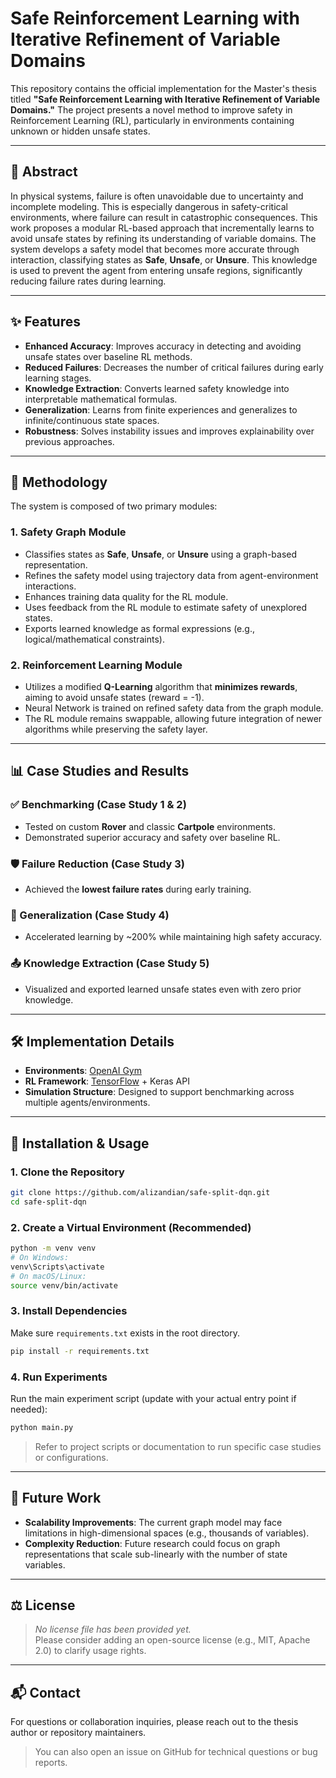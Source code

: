 # Safe Reinforcement Learning with Iterative Refinement of Variable Domains

This repository contains the official implementation for the Master's thesis titled **"Safe Reinforcement Learning with Iterative Refinement of Variable Domains."** The project presents a novel method to improve safety in Reinforcement Learning (RL), particularly in environments containing unknown or hidden unsafe states.

---

## 📜 Abstract

In physical systems, failure is often unavoidable due to uncertainty and incomplete modeling. This is especially dangerous in safety-critical environments, where failure can result in catastrophic consequences. This work proposes a modular RL-based approach that incrementally learns to avoid unsafe states by refining its understanding of variable domains. The system develops a safety model that becomes more accurate through interaction, classifying states as **Safe**, **Unsafe**, or **Unsure**. This knowledge is used to prevent the agent from entering unsafe regions, significantly reducing failure rates during learning.

---

## ✨ Features

- **Enhanced Accuracy**: Improves accuracy in detecting and avoiding unsafe states over baseline RL methods.
- **Reduced Failures**: Decreases the number of critical failures during early learning stages.
- **Knowledge Extraction**: Converts learned safety knowledge into interpretable mathematical formulas.
- **Generalization**: Learns from finite experiences and generalizes to infinite/continuous state spaces.
- **Robustness**: Solves instability issues and improves explainability over previous approaches.

---

## 🧠 Methodology

The system is composed of two primary modules:

### 1. Safety Graph Module

- Classifies states as **Safe**, **Unsafe**, or **Unsure** using a graph-based representation.
- Refines the safety model using trajectory data from agent-environment interactions.
- Enhances training data quality for the RL module.
- Uses feedback from the RL module to estimate safety of unexplored states.
- Exports learned knowledge as formal expressions (e.g., logical/mathematical constraints).

### 2. Reinforcement Learning Module

- Utilizes a modified **Q-Learning** algorithm that **minimizes rewards**, aiming to avoid unsafe states (reward = -1).
- Neural Network is trained on refined safety data from the graph module.
- The RL module remains swappable, allowing future integration of newer algorithms while preserving the safety layer.

---

## 📊 Case Studies and Results

### ✅ Benchmarking (Case Study 1 & 2)
- Tested on custom **Rover** and classic **Cartpole** environments.
- Demonstrated superior accuracy and safety over baseline RL.

### 🛡️ Failure Reduction (Case Study 3)
- Achieved the **lowest failure rates** during early training.

### 🧩 Generalization (Case Study 4)
- Accelerated learning by ~200% while maintaining high safety accuracy.

### 📤 Knowledge Extraction (Case Study 5)
- Visualized and exported learned unsafe states even with zero prior knowledge.

---

## 🛠️ Implementation Details

- **Environments**: [OpenAI Gym](https://www.gymlibrary.dev/)
- **RL Framework**: [TensorFlow](https://www.tensorflow.org/) + Keras API
- **Simulation Structure**: Designed to support benchmarking across multiple agents/environments.

---

## 🚀 Installation & Usage

### 1. Clone the Repository

```bash
git clone https://github.com/alizandian/safe-split-dqn.git
cd safe-split-dqn
```

### 2. Create a Virtual Environment (Recommended)

```bash
python -m venv venv
# On Windows:
venv\Scripts\activate
# On macOS/Linux:
source venv/bin/activate
```

### 3. Install Dependencies

Make sure `requirements.txt` exists in the root directory.

```bash
pip install -r requirements.txt
```

### 4. Run Experiments

Run the main experiment script (update with your actual entry point if needed):

```bash
python main.py
```

> Refer to project scripts or documentation to run specific case studies or configurations.

---

## 🔭 Future Work

- **Scalability Improvements**: The current graph model may face limitations in high-dimensional spaces (e.g., thousands of variables).
- **Complexity Reduction**: Future research could focus on graph representations that scale sub-linearly with the number of state variables.

---

## ⚖️ License

> _No license file has been provided yet._  
Please consider adding an open-source license (e.g., MIT, Apache 2.0) to clarify usage rights.

---

## 📬 Contact

For questions or collaboration inquiries, please reach out to the thesis author or repository maintainers.  
> You can also open an issue on GitHub for technical questions or bug reports.

